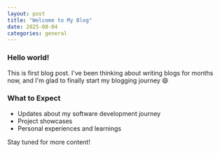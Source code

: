 ```yaml
---
layout: post
title: "Welcome to My Blog"
date: 2025-08-04
categories: general
---
```


### Hello world!
This is first blog post. I've been thinking about writing blogs for months now, and I'm glad to finally start my blogging journey 😄

### What to Expect

- Updates about my software development journey
- Project showcases
- Personal experiences and learnings

Stay tuned for more content!
